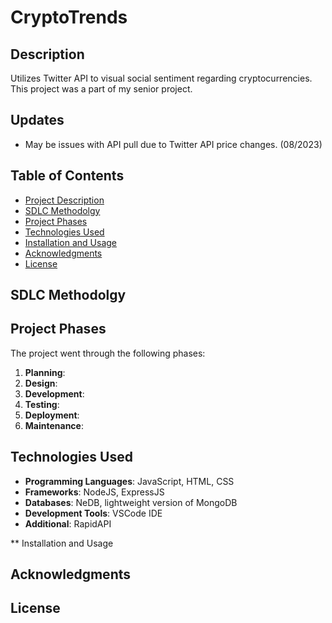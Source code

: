 # CryptoTrends


## Description
Utilizes Twitter API to visual social sentiment regarding cryptocurrencies.  This project was a part of my senior project.


## Updates

 - May be issues with API pull due to Twitter API price changes. (08/2023)


## Table of Contents
- [Project Description](#project-description)
- [SDLC Methodolgy](#sdlc-methodology)
- [Project Phases](#project-phases)
- [Technologies Used](#technologies-used)
- [Installation and Usage](#installation-and-usage)
- [Acknowledgments](#acknowledgements)
- [License](#license)

## SDLC Methodolgy



## Project Phases

The project went through the following phases:

1. **Planning**:
2. **Design**:
3. **Development**:
4. **Testing**:
5. **Deployment**:
6. **Maintenance**:


## Technologies Used
- **Programming Languages**:  JavaScript, HTML, CSS
- **Frameworks**:  NodeJS, ExpressJS
- **Databases**:  NeDB, lightweight version of MongoDB
- **Development Tools**:  VSCode IDE
- **Additional**: RapidAPI


** Installation and Usage

## Acknowledgments

## License






